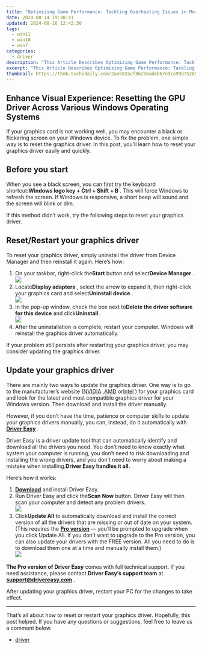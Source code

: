 ```yaml
---
title: "Optimizing Game Performance: Tackling Overheating Issues in Modern Warfare"
date: 2024-08-14 19:30:41
updated: 2024-08-16 12:42:30
tags:
  - win11
  - win10
  - win7
categories:
  - driver
description: "This Article Describes Optimizing Game Performance: Tackling Overheating Issues in Modern Warfare"
excerpt: "This Article Describes Optimizing Game Performance: Tackling Overheating Issues in Modern Warfare"
thumbnail: https://thmb.techidaily.com/2aeb02acf862b6ad4b67e9ce99d75289c32cf73cca9a229e16ca142428daa51f.jpg
---
```


## Enhance Visual Experience: Resetting the GPU Driver Across Various Windows Operating Systems

If your graphics card is not working well, you may encounter a black or flickering screen on your Windows device. To fix the problem, one simple way is to reset the graphics driver. In this post, you’ll learn how to reset your graphics driver easily and quickly.

## Before you start

 When you see a black screen, you can first try the keyboard shortcut:**Windows logo key + Ctrl + Shift + B** . This will force Windows to refresh the screen. If Windows is responsive, a short beep will sound and the screen will blink or dim.

 If this method didn’t work, try the following steps to reset your graphics driver.

## Reset/Restart your graphics driver

 To reset your graphics driver, simply uninstall the driver from Device Manager and then reinstall it again. Here’s how:

1. On your taskbar, right-click the**Start** button and select**Device Manager** .  
![](https://images.drivereasy.com/wp-content/uploads/2022/05/start-device-manager-1.jpg)
2. Locate**Display adapters** , select the arrow to expand it, then right-click your graphics card and select**Uninstall device** .  
![](https://images.drivereasy.com/wp-content/uploads/2022/05/display-adapters-uninstall-device.jpg)
3. In the pop-up window, check the box next to**Delete the driver software for this device** and click**Uninstall** .  
![](https://images.drivereasy.com/wp-content/uploads/2022/05/uninstall-graphics-diver.jpg)
4. After the uninstallation is complete, restart your computer. Windows will reinstall the graphics driver automatically.

 If your problem still persists after restarting your graphics driver, you may consider updating the graphics driver.

## Update your graphics driver

 There are mainly two ways to update the graphics driver. One way is to go to the manufacturer’s website ([NVIDIA](https://tools.techidaily.com/drivereasy/download/) ,[AMD](https://www.amd.com/en/support) or[Intel](https://www.intel.com/content/www/us/en/download-center/home.html) ) for your graphics card and look for the latest and most compatible graphics driver for your Windows version. Then download and install the driver manually.

 However, if you don’t have the time, patience or computer skills to update your graphics drivers manually, you can, instead, do it automatically with **[Driver Easy](https://tools.techidaily.com/drivereasy/download/)**  .

 Driver Easy is a driver update tool that can automatically identify and download all the drivers you need. You don’t need to know exactly what system your computer is running, you don’t need to risk downloading and installing the wrong drivers, and you don’t need to worry about making a mistake when installing.**Driver Easy handles it all.**

Here’s how it works:

1. **[Download](https://tools.techidaily.com/drivereasy/download/)**  and install Driver Easy.
2. Run Driver Easy and click the**Scan Now** button. Driver Easy will then scan your computer and detect any problem drivers.  
![](https://images.drivereasy.com/wp-content/uploads/2021/09/de-scan-now-20-1.jpg)
3. Click**Update All** to automatically download and install the correct version of all the drivers that are missing or out of date on your system. (This requires the **[Pro version](https://tools.techidaily.com/drivereasy/download/)**  — you’ll be prompted to upgrade when you click Update All. If you don’t want to upgrade to the Pro version, you can also update your drivers with the FREE version. All you need to do is to download them one at a time and manually install them.)  
![](https://images.drivereasy.com/wp-content/uploads/2021/09/de-nvidia-gtx-1080.jpg)

**The Pro version of Driver Easy** comes with full technical support. If you need assistance, please contact **Driver Easy’s support team** at **[support@drivereasy.com](https://tools.techidaily.com/drivereasy/download/) .**

 After updating your graphics driver, restart your PC for the changes to take effect.

---

 That’s all about how to reset or restart your graphics driver. Hopefully, this post helped. If you have any questions or suggestions, feel free to leave us a comment below.

* [driver](https://tools.techidaily.com/drivereasy/download/)

<ins class="adsbygoogle"
     style="display:block"
     data-ad-format="autorelaxed"
     data-ad-client="ca-pub-7571918770474297"
     data-ad-slot="1223367746"></ins>



<ins class="adsbygoogle"
     style="display:block"
     data-ad-client="ca-pub-7571918770474297"
     data-ad-slot="8358498916"
     data-ad-format="auto"
     data-full-width-responsive="true"></ins>
